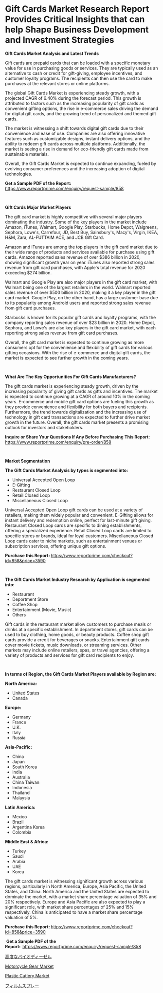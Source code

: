 <p><h1>Gift Cards Market Research Report Provides Critical Insights that can help Shape Business Development and Investment Strategies</h1></p><p><strong>Gift Cards Market Analysis and Latest Trends</strong></p>
<p><p>Gift cards are prepaid cards that can be loaded with a specific monetary value for use in purchasing goods or services. They are typically used as an alternative to cash or credit for gift-giving, employee incentives, and customer loyalty programs. The recipients can then use the card to make purchases at the relevant stores or online platforms.</p><p>The global Gift Cards Market is experiencing steady growth, with a projected CAGR of 6.40% during the forecast period. This growth is attributed to factors such as the increasing popularity of gift cards as convenient gifting options, the rise in e-commerce sales driving the demand for digital gift cards, and the growing trend of personalized and themed gift cards.</p><p>The market is witnessing a shift towards digital gift cards due to their convenience and ease of use. Companies are also offering innovative features such as customizable designs, instant delivery options, and the ability to redeem gift cards across multiple platforms. Additionally, the market is seeing a rise in demand for eco-friendly gift cards made from sustainable materials.</p><p>Overall, the Gift Cards Market is expected to continue expanding, fueled by evolving consumer preferences and the increasing adoption of digital technologies.</p></p>
<p><strong>Get a Sample PDF of the Report:&nbsp;</strong> <a href="https://www.reportprime.com/enquiry/request-sample/858">https://www.reportprime.com/enquiry/request-sample/858</a></p>
<p>&nbsp;</p>
<p><strong>Gift Cards Major Market Players</strong></p>
<p><p>The gift card market is highly competitive with several major players dominating the industry. Some of the key players in the market include Amazon, iTunes, Walmart, Google Play, Starbucks, Home Depot, Walgreens, Sephora, Lowe's, Carrefour, JD, Best Buy, Sainsbury's, Macy's, Virgin, IKEA, H&M, Zara, AL-FUTTAIM ACE, and JCB Gift Card.</p><p>Amazon and iTunes are among the top players in the gift card market due to their wide range of products and services available for purchase using gift cards. Amazon reported sales revenue of over $386 billion in 2020, showing significant growth year on year. iTunes also reported strong sales revenue from gift card purchases, with Apple's total revenue for 2020 exceeding $274 billion.</p><p>Walmart and Google Play are also major players in the gift card market, with Walmart being one of the largest retailers in the world. Walmart reported sales revenue of over $500 billion in 2020, making it a key player in the gift card market. Google Play, on the other hand, has a large customer base due to its popularity among Android users and reported strong sales revenue from gift card purchases.</p><p>Starbucks is known for its popular gift cards and loyalty programs, with the company reporting sales revenue of over $23 billion in 2020. Home Depot, Sephora, and Lowe's are also key players in the gift card market, with each reporting strong sales revenue from gift card purchases.</p><p>Overall, the gift card market is expected to continue growing as more consumers opt for the convenience and flexibility of gift cards for various gifting occasions. With the rise of e-commerce and digital gift cards, the market is expected to see further growth in the coming years.</p></p>
<p>&nbsp;</p>
<p><strong>What Are The Key Opportunities For Gift Cards Manufacturers?</strong></p>
<p><p>The gift cards market is experiencing steady growth, driven by the increasing popularity of giving gift cards as gifts and incentives. The market is expected to continue growing at a CAGR of around 10% in the coming years. E-commerce and mobile gift card options are fueling this growth as they provide convenience and flexibility for both buyers and recipients. Furthermore, the trend towards digitalization and the increasing use of technology in gift card transactions are expected to further drive market growth in the future. Overall, the gift cards market presents a promising outlook for investors and stakeholders.</p></p>
<p><strong>Inquire or Share Your Questions If Any Before Purchasing This Report:</strong> <a href="https://www.reportprime.com/enquiry/pre-order/858">https://www.reportprime.com/enquiry/pre-order/858</a></p>
<p>&nbsp;</p>
<p><strong>Market Segmentation</strong></p>
<p><strong>The Gift Cards Market Analysis by types is segmented into:</strong></p>
<p><ul><li>Universal Accepted Open Loop</li><li>E-Gifting</li><li>Restaurant Closed Loop</li><li>Retail Closed Loop</li><li>Miscellaneous Closed Loop</li></ul></p>
<p><p>Universal Accepted Open Loop gift cards can be used at a variety of retailers, making them widely popular and convenient. E-Gifting allows for instant delivery and redemption online, perfect for last-minute gift giving. Restaurant Closed Loop cards are specific to dining establishments, offering a specialized experience. Retail Closed Loop cards are limited to specific stores or brands, ideal for loyal customers. Miscellaneous Closed Loop cards cater to niche markets, such as entertainment venues or subscription services, offering unique gift options.</p></p>
<p><strong>Purchase this Report:&nbsp;</strong><a href="https://www.reportprime.com/checkout?id=858&price=3590">https://www.reportprime.com/checkout?id=858&price=3590</a></p>
<p>&nbsp;</p>
<p><strong>The Gift Cards Market Industry Research by Application is segmented into:</strong></p>
<p><ul><li>Restaurant</li><li>Deportment Store</li><li>Coffee Shop</li><li>Entertainment (Movie, Music)</li><li>Others</li></ul></p>
<p><p>Gift cards in the restaurant market allow customers to purchase meals or drinks at a specific establishment. In department stores, gift cards can be used to buy clothing, home goods, or beauty products. Coffee shop gift cards provide a credit for beverages or snacks. Entertainment gift cards cover movie tickets, music downloads, or streaming services. Other markets may include online retailers, spas, or travel agencies, offering a variety of products and services for gift card recipients to enjoy.</p></p>
<p>&nbsp;</p>
<p><strong>In terms of Region, the Gift Cards Market Players available by Region are:</strong></p>
<p>
    <p> <strong> North America: </strong>
        <ul>
            <li>United States</li>
            <li>Canada</li>
        </ul>
        </p> 
    <p> <strong> Europe: </strong>
        <ul>
            <li>Germany</li>
            <li>France</li>
            <li>U.K.</li>
            <li>Italy</li>
            <li>Russia</li>
        </ul>
        </p> 
    <p> <strong> Asia-Pacific: </strong>
        <ul>
            <li>China</li>
            <li>Japan</li>
            <li>South Korea</li>
            <li>India</li>
            <li>Australia</li>
            <li>China Taiwan</li>
            <li>Indonesia</li>
            <li>Thailand</li>
            <li>Malaysia</li>
        </ul>
        </p> 
    <p> <strong> Latin America: </strong>
        <ul>
            <li>Mexico</li>
            <li>Brazil</li>
            <li>Argentina Korea</li>
            <li>Colombia</li>
        </ul>
        </p> 
    <p> <strong> Middle East & Africa: </strong>
        <ul>
            <li>Turkey</li>
            <li>Saudi</li>
            <li>Arabia</li>
            <li>UAE</li>
            <li>Korea</li>
        </ul>
    </p>
    </p>
<p><p>The gift cards market is witnessing significant growth across various regions, particularly in North America, Europe, Asia Pacific, the United States, and China. North America and the United States are expected to dominate the market, with a market share percentage valuation of 35% and 20% respectively. Europe and Asia Pacific are also expected to play a significant role, with market share percentages of 25% and 15% respectively. China is anticipated to have a market share percentage valuation of 5%.</p></p>
<p><strong>Purchase this Report: </strong><a href="https://www.reportprime.com/checkout?id=858&price=3590">https://www.reportprime.com/checkout?id=858&price=3590</a></p>
<p>&nbsp;<strong>Get a Sample PDF of the Report:&nbsp;&nbsp;</strong><a href="https://www.reportprime.com/enquiry/request-sample/858">https://www.reportprime.com/enquiry/request-sample/858</a></p>
<p><strong></strong></p>
<p><p><a href="https://medium.com/@alicequigley2023/%E5%85%88%E9%80%B2%E7%9A%84%E3%81%AA%E3%83%90%E3%82%A4%E3%82%AA%E3%83%87%E3%82%A3%E3%83%BC%E3%82%BC%E3%83%AB%E5%B8%82%E5%A0%B4%E3%81%AE%E5%B1%95%E6%9C%9B-%E6%A5%AD%E7%95%8C%E6%A6%82%E8%A6%81%E3%81%A8%E4%BA%88%E6%B8%AC-2024%E5%B9%B4%E3%81%8B%E3%82%892031%E5%B9%B4%E3%81%BE%E3%81%A7-70087cff9207">高度なバイオディーゼル</a></p><p><a href="https://github.com/jsmusil/Market-Research-Report-List-2/blob/main/motorcycle-gear-market.md">Motorcycle Gear Market</a></p><p><a href="https://github.com/bmorecock/Market-Research-Report-List-2/blob/main/plastic-cutlery-market.md">Plastic Cutlery Market</a></p><p><a href="https://medium.com/@susanjprice2023/%E6%98%A0%E7%94%BB%E3%82%B9%E3%83%97%E3%83%AC%E3%83%BC%E5%B8%82%E5%A0%B4-%E5%B8%82%E5%A0%B4cagr-%E5%B8%82%E5%A0%B4%E3%83%88%E3%83%AC%E3%83%B3%E3%83%89-%E3%81%8A%E3%82%88%E3%81%B3%E6%88%90%E9%95%B7%E6%88%A6%E7%95%A5%E3%81%AB%E9%96%A2%E3%81%99%E3%82%8B%E6%B4%9E%E5%AF%9F-495b3ed8fcbf">フィルムスプレー</a></p></p>